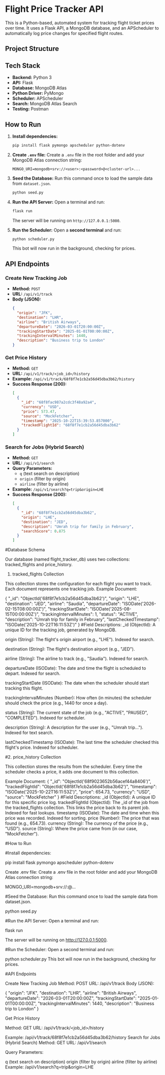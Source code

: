 # Flight Price Tracker API

This is a Python-based, automated system for tracking flight ticket prices over time. It uses a Flask API, a MongoDB database, and an APScheduler to automatically log price changes for specified flight routes.

## Project Structure
## Tech Stack

* **Backend:** Python 3
* **API:** Flask
* **Database:** MongoDB Atlas
* **Python Driver:** PyMongo
* **Scheduler:** APScheduler
* **Search:** MongoDB Atlas Search
* **Testing:** Postman

## How to Run

1.  **Install dependencies:**
    ```bash
    pip install flask pymongo apscheduler python-dotenv
    ```

2.  **Create `.env` file:**
    Create a `.env` file in the root folder and add your MongoDB Atlas connection string:
    ```
    MONGO_URI=mongodb+srv://<user>:<password>@<cluster-url>...
    ```

3.  **Seed the Database:**
    Run this command once to load the sample data from `dataset.json`.
    ```bash
    python seed.py
    ```

4.  **Run the API Server:**
    Open a terminal and run:
    ```bash
    flask run
    ```
    The server will be running on `http://127.0.0.1:5000`.

5.  **Run the Scheduler:**
    Open a **second terminal** and run:
    ```bash
    python scheduler.py
    ```
    This bot will now run in the background, checking for prices.

## API Endpoints

### Create New Tracking Job
* **Method:** `POST`
* **URL:** `/api/v1/track`
* **Body (JSON):**
    ```json
    {
      "origin": "JFK",
      "destination": "LHR",
      "airline": "British Airways",
      "departureDate": "2026-03-01T20:00:00Z",
      "trackingStartDate": "2025-01-01T00:00:00Z",
      "trackingIntervalMinutes": 1440,
      "description": "Business trip to London"
    }
    ```

### Get Price History
* **Method:** `GET`
* **URL:** `/api/v1/track/<job_id>/history`
* **Example:** `/api/v1/track/68f8f7e1cb2a56d45dba3b62/history`
* **Success Response (200):**
    ```json
    [
      {
        "_id": "68f8fac987a2cdc3f48a92a4",
        "currency": "USD",
        "price": 573.47,
        "source": "MockFetcher",
        "timestamp": "2025-10-22T15:39:53.857000",
        "trackedFlightId": "68f8f7e1cb2a56d45dba3b62"
      }
    ]
    ```

### Search for Jobs (Hybrid Search)
* **Method:** `GET`
* **URL:** `/api/v1/search`
* **Query Parameters:**
    * `q` (text search on description)
    * `origin` (filter by origin)
    * `airline` (filter by airline)
* **Example:** `/api/v1/search?q=trip&origin=LHE`
* **Success Response (200):**
    ```json
    [
      {
        "_id": "68f8f7e1cb2a56d45dba3b62",
        "origin": "LHE",
        "destination": "JED",
        "description": "Umrah trip for family in February",
        "searchScore": 0.875
      }
    ]
    ```
#Database Schema

Our database (named flight_tracker_db) uses two collections: tracked_flights and price_history.

1. tracked_flights Collection

This collection stores the configuration for each flight you want to track. Each document represents one tracking job.
Example Document:

{
  "_id": "ObjectId('68f8f7e1cb2a56d45dba3b62')",
  "origin": "LHE",
  "destination": "JED",
  "airline": "Saudia",
  "departureDate": "ISODate('2026-02-15T08:00:00Z')",
  "trackingStartDate": "ISODate('2025-08-15T00:00:00Z')",
  "trackingIntervalMinutes": 1,
  "status": "ACTIVE",
  "description": "Umrah trip for family in February",
  "lastCheckedTimestamp": "ISODate('2025-10-22T16:11:53Z')"
}
#Field Descriptions:
_id (ObjectId): A unique ID for the tracking job, generated by MongoDB.

origin (String): The flight's origin airport (e.g., "LHE"). Indexed for search.

destination (String): The flight's destination airport (e.g., "JED").

airline (String): The airline to track (e.g., "Saudia"). Indexed for search.

departureDate (ISODate): The date and time the flight is scheduled to depart. Indexed for search.

trackingStartDate (ISODate): The date when the scheduler should start tracking this flight.

trackingIntervalMinutes (Number): How often (in minutes) the scheduler should check the price (e.g., 1440 for once a day).

status (String): The current state of the job (e.g., "ACTIVE", "PAUSED", "COMPLETED"). Indexed for scheduler.

description (String): A description for the user (e.g., "Umrah trip..."). Indexed for text search.

lastCheckedTimestamp (ISODate): The last time the scheduler checked this flight's price. Indexed for scheduler.

#2. price_history Collection

This collection stores the results from the scheduler. Every time the scheduler checks a price, it adds one document to this collection.

Example Document:
{
  "_id": "ObjectId('68f9023652b56acef44a8406')",
  "trackedFlightId": "ObjectId('68f8f7e1cb2a56d45dba3b62')",
  "timestamp": "ISODate('2025-10-22T16:11:53Z')",
  "price": 654.73,
  "currency": "USD",
  "source": "MockFetcher"
}
#Field Descriptions:
_id (ObjectId): A unique ID for this specific price log.
trackedFlightId (ObjectId): The _id of the job from the tracked_flights collection. This links the price back to its parent job. Indexed for fast lookups.
timestamp (ISODate): The date and time when this price was recorded. Indexed for sorting.
price (Number): The price that was found (e.g., 654.73).
currency (String): The currency of the price (e.g., "USD").
source (String): Where the price came from (in our case, "MockFetcher").

#How to Run

#Install dependencies:

pip install flask pymongo apscheduler python-dotenv


Create .env file:
Create a .env file in the root folder and add your MongoDB Atlas connection string:

MONGO_URI=mongodb+srv://<user>:<password>@<cluster-url>...


#Seed the Database:
Run this command once to load the sample data from dataset.json.

python seed.py


#Run the API Server:
Open a terminal and run:

flask run


The server will be running on http://127.0.0.1:5000.

#Run the Scheduler:
Open a second terminal and run:

python scheduler.py
This bot will now run in the background, checking for prices.

#API Endpoints

 Create New Tracking Job
 Method: POST
 URL: /api/v1/track
Body (JSON):

{
  "origin": "JFK",
  "destination": "LHR",
  "airline": "British Airways",
  "departureDate": "2026-03-01T20:00:00Z",
  "trackingStartDate": "2025-01-01T00:00:00Z",
  "trackingIntervalMinutes": 1440,
  "description": "Business trip to London"
}


Get Price History

Method: GET
URL: /api/v1/track/<job_id>/history


Example: /api/v1/track/68f8f7e1cb2a56d45dba3b62/history
Search for Jobs (Hybrid Search)
Method: GET
URL: /api/v1/search

Query Parameters:

q (text search on description)
origin (filter by origin)
airline (filter by airline)
Example: /api/v1/search?q=trip&origin=LHE
